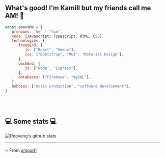 <h2>What's good! I'm Kamill but my friends call me AM! 👋</h2>


```javascript
const aboutMe = {
   pronouns: "he" | "him",
   code: [Javascript, Typescript, HTML, CSS],
   technologies: {
      frontEnd: {
         js: ["React", "Redux"],
         css: ["Bootstrap", "MUI", "Material Design"],
      },
      backEnd: {
         js: ["Node", "Express"],
      },
      databases: ["Firebase", "mySQL"],
   },
   hobbies: ["music production", "software development"],
}
```
</br></br>
<h2>💻 Some stats 💻</h2>

![Reeveng's github stats](https://github-readme-stats.vercel.app/api?username=amgod1&show_icons=true&title_color=fff&icon_color=79ff97&text_color=9f9f9f&bg_color=151515)

---

⭐️ From [amgod1](https://github.com/amgod1)
